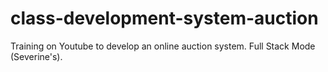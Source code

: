 # class-development-system-auction
Training on Youtube to develop an online auction system. Full Stack Mode (Severine's).
